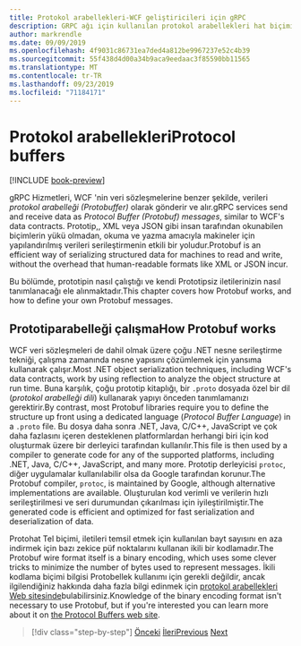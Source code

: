 ```yaml
---
title: Protokol arabellekleri-WCF geliştiricileri için gRPC
description: GRPC ağı için kullanılan protokol arabellekleri hat biçimine giriş.
author: markrendle
ms.date: 09/09/2019
ms.openlocfilehash: 4f9031c86731ea7ded4a812be9967237e52c4b39
ms.sourcegitcommit: 55f438d4d00a34b9aca9eedaac3f85590bb11565
ms.translationtype: MT
ms.contentlocale: tr-TR
ms.lasthandoff: 09/23/2019
ms.locfileid: "71184171"
---
```

# <a name="protocol-buffers"></a><span data-ttu-id="48b69-103">Protokol arabellekleri</span><span class="sxs-lookup"><span data-stu-id="48b69-103">Protocol buffers</span></span>

[!INCLUDE [book-preview](../../../includes/book-preview.md)]

<span data-ttu-id="48b69-104">gRPC Hizmetleri, WCF 'nin veri sözleşmelerine benzer şekilde, verileri *protokol arabelleği (Protobuffer)* olarak gönderir ve alır.</span><span class="sxs-lookup"><span data-stu-id="48b69-104">gRPC services send and receive data as *Protocol Buffer (Protobuf) messages*, similar to WCF's data contracts.</span></span> <span data-ttu-id="48b69-105">Prototip,, XML veya JSON gibi insan tarafından okunabilen biçimlerin yükü olmadan, okuma ve yazma amacıyla makineler için yapılandırılmış verileri serileştirmenin etkili bir yoludur.</span><span class="sxs-lookup"><span data-stu-id="48b69-105">Protobuf is an efficient way of serializing structured data for machines to read and write, without the overhead that human-readable formats like XML or JSON incur.</span></span>

<span data-ttu-id="48b69-106">Bu bölümde, prototipin nasıl çalıştığı ve kendi Prototipsiz iletilerinizin nasıl tanımlanacağı ele alınmaktadır.</span><span class="sxs-lookup"><span data-stu-id="48b69-106">This chapter covers how Protobuf works, and how to define your own Protobuf messages.</span></span>

## <a name="how-protobuf-works"></a><span data-ttu-id="48b69-107">Prototiparabelleği çalışma</span><span class="sxs-lookup"><span data-stu-id="48b69-107">How Protobuf works</span></span>

<span data-ttu-id="48b69-108">WCF veri sözleşmeleri de dahil olmak üzere çoğu .NET nesne serileştirme tekniği, çalışma zamanında nesne yapısını çözümlemek için yansıma kullanarak çalışır.</span><span class="sxs-lookup"><span data-stu-id="48b69-108">Most .NET object serialization techniques, including WCF's data contracts, work by using reflection to analyze the object structure at run time.</span></span> <span data-ttu-id="48b69-109">Buna karşılık, çoğu prototip kitaplığı, bir `.proto` dosyada özel bir dil (*protokol arabelleği dili*) kullanarak yapıyı önceden tanımlamanızı gerektirir.</span><span class="sxs-lookup"><span data-stu-id="48b69-109">By contrast, most Protobuf libraries require you to define the structure up front using a dedicated language (*Protocol Buffer Language*) in a `.proto` file.</span></span> <span data-ttu-id="48b69-110">Bu dosya daha sonra .NET, Java, C/C++, JavaScript ve çok daha fazlasını içeren desteklenen platformlardan herhangi biri için kod oluşturmak üzere bir derleyici tarafından kullanılır.</span><span class="sxs-lookup"><span data-stu-id="48b69-110">This file is then used by a compiler to generate code for any of the supported platforms, including .NET, Java, C/C++, JavaScript, and many more.</span></span> <span data-ttu-id="48b69-111">Prototip derleyicisi `protoc`, diğer uygulamalar kullanılabilir olsa da Google tarafından korunur.</span><span class="sxs-lookup"><span data-stu-id="48b69-111">The Protobuf compiler, `protoc`, is maintained by Google, although alternative implementations are available.</span></span> <span data-ttu-id="48b69-112">Oluşturulan kod verimli ve verilerin hızlı serileştirilmesi ve seri durumundan çıkarılması için iyileştirilmiştir.</span><span class="sxs-lookup"><span data-stu-id="48b69-112">The generated code is efficient and optimized for fast serialization and deserialization of data.</span></span>

<span data-ttu-id="48b69-113">Protohat Tel biçimi, iletileri temsil etmek için kullanılan bayt sayısını en aza indirmek için bazı zekice püf noktalarını kullanan ikili bir kodlamadır.</span><span class="sxs-lookup"><span data-stu-id="48b69-113">The Protobuf wire format itself is a binary encoding, which uses some clever tricks to minimize the number of bytes used to represent messages.</span></span> <span data-ttu-id="48b69-114">İkili kodlama biçimi bilgisi Protobellek kullanımı için gerekli değildir, ancak ilgilendiğiniz hakkında daha fazla bilgi edinmek için [protokol arabellekleri Web sitesinde](https://developers.google.com/protocol-buffers/docs/encoding)bulabilirsiniz.</span><span class="sxs-lookup"><span data-stu-id="48b69-114">Knowledge of the binary encoding format isn't necessary to use Protobuf, but if you're interested you can learn more about it on [the Protocol Buffers web site](https://developers.google.com/protocol-buffers/docs/encoding).</span></span>

>[!div class="step-by-step"]
><span data-ttu-id="48b69-115">[Önceki](why-grpc.md)
>[İleri](protobuf-messages.md)</span><span class="sxs-lookup"><span data-stu-id="48b69-115">[Previous](why-grpc.md)
[Next](protobuf-messages.md)</span></span>
